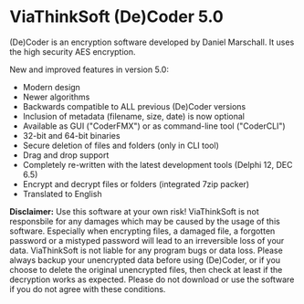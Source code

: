 
# ViaThinkSoft (De)Coder 5.0

(De)Coder is an encryption software developed by Daniel Marschall.
It uses the high security AES encryption.

New and improved features in version 5.0:

- Modern design
- Newer algorithms
- Backwards compatible to ALL previous (De)Coder versions
- Inclusion of metadata (filename, size, date) is now optional
- Available as GUI ("CoderFMX") or as command-line tool ("CoderCLI")
- 32-bit and 64-bit binaries
- Secure deletion of files and folders (only in CLI tool)
- Drag and drop support
- Completely re-written with the latest development tools (Delphi 12, DEC 6.5)
- Encrypt and decrypt files or folders (integrated 7zip packer)
- Translated to English


**Disclaimer:** Use this software at your own risk! ViaThinkSoft is not responsbile for any damages which
may be caused by the usage of this software. Especially when encrypting files, a damaged file,
a forgotten password or a mistyped password will lead to an irreversible loss of your data.
ViaThinkSoft is not liable for any program bugs or data loss.
Please always backup your unencrypted data before using (De)Coder, or if you choose to delete the
original unencrypted files, then check at least if the decryption works as expected.
Please do not download or use the software if you do not agree with these conditions.
